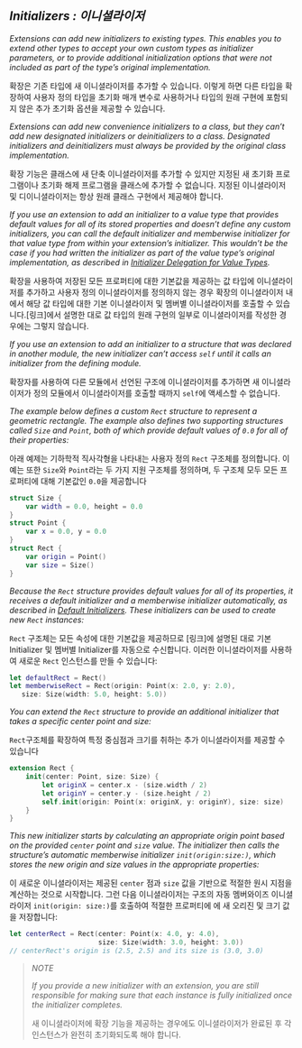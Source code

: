 ## *Initializers : 이니셜라이저*

*Extensions can add new initializers to existing types. This enables you to extend other types to accept your own custom types as initializer parameters, or to provide additional initialization options that were not included as part of the type’s original implementation.*

확장은 기존 타입에 새 이니셜라이저를 추가할 수 있습니다. 이렇게 하면 다른 타입을 확장하여 사용자 정의 타입을 초기화 매개 변수로 사용하거나 타입의 원래 구현에 포함되지 않은 추가 초기화 옵션을 제공할 수 있습니다.

*Extensions can add new convenience initializers to a class, but they can’t add new designated initializers or deinitializers to a class. Designated initializers and deinitializers must always be provided by the original class implementation.*

확장 기능은 클래스에 새 단축 이니셜라이저를 추가할 수 있지만 지정된 새 초기화 프로그램이나 초기화 해제 프로그램을 클래스에 추가할 수 없습니다. 지정된 이니셜라이저 및 디이니셜라이저는 항상 원래 클래스 구현에서 제공해야 합니다.

*If you use an extension to add an initializer to a value type that provides default values for all of its stored properties and doesn’t define any custom initializers, you can call the default initializer and memberwise initializer for that value type from within your extension’s initializer. This wouldn’t be the case if you had written the initializer as part of the value type’s original implementation, as described in [Initializer Delegation for Value Types](https://docs.swift.org/swift-book/LanguageGuide/Initialization.html#ID215).*

확장을 사용하여 저장된 모든 프로퍼티에 대한 기본값을 제공하는 값 타입에 이니셜라이저를 추가하고 사용자 정의 이니셜라이저를 정의하지 않는 경우 확장의 이니셜라이저 내에서 해당 값 타입에 대한 기본 이니셜라이저 및 멤버별 이니셜라이저를 호출할 수 있습니다.[링크]에서 설명한 대로 값 타입의 원래 구현의 일부로 이니셜라이저를 작성한 경우에는 그렇지 않습니다.

*If you use an extension to add an initializer to a structure that was declared in another module, the new initializer can’t access `self` until it calls an initializer from the defining module.*

확장자를 사용하여 다른 모듈에서 선언된 구조에 이니셜라이저를 추가하면 새 이니셜라이저가 정의 모듈에서 이니셜라이저를 호출할 때까지 `self`에 액세스할 수 없습니다.

*The example below defines a custom `Rect` structure to represent a geometric rectangle. The example also defines two supporting structures called `Size` and `Point`, both of which provide default values of `0.0` for all of their properties:*

아래 예제는 기하학적 직사각형을 나타내는 사용자 정의 `Rect` 구조체를 정의합니다. 이 예는 또한 `Size`와 `Point`라는 두 가지 지원 구조체를 정의하며, 두 구조체 모두 모든 프로퍼티에 대해 기본값인 `0.0`을 제공합니다

```swift
struct Size {
    var width = 0.0, height = 0.0
}
struct Point {
    var x = 0.0, y = 0.0
}
struct Rect {
    var origin = Point()
    var size = Size()
}
```

*Because the `Rect` structure provides default values for all of its properties, it receives a default initializer and a memberwise initializer automatically, as described in [Default Initializers](https://docs.swift.org/swift-book/LanguageGuide/Initialization.html#ID213). These initializers can be used to create new `Rect` instances:*

`Rect` 구조체는 모든 속성에 대한 기본값을 제공하므로 [링크]에 설명된 대로 기본 Initializer 및 멤버별 Initializer를 자동으로 수신합니다. 이러한 이니셜라이저를 사용하여 새로운 `Rect` 인스턴스를 만들 수 있습니다:

```swift
let defaultRect = Rect()
let memberwiseRect = Rect(origin: Point(x: 2.0, y: 2.0),
   size: Size(width: 5.0, height: 5.0))
```

*You can extend the `Rect` structure to provide an additional initializer that takes a specific center point and size:*

`Rect`구조체를 확장하여 특정 중심점과 크기를 취하는 추가 이니셜라이저를 제공할 수 있습니다

```swift
extension Rect {
    init(center: Point, size: Size) {
        let originX = center.x - (size.width / 2)
        let originY = center.y - (size.height / 2)
        self.init(origin: Point(x: originX, y: originY), size: size)
    }
}
```

*This new initializer starts by calculating an appropriate origin point based on the provided `center` point and `size` value. The initializer then calls the structure’s automatic memberwise initializer `init(origin:size:)`, which stores the new origin and size values in the appropriate properties:*

이 새로운 이니셜라이저는 제공된 `center` 점과 `size` 값을 기반으로 적절한 원시 지점을 계산하는 것으로 시작합니다. 그런 다음 이니셜라이저는 구조의 자동 멤버와이즈 이니셜라이저 `init(origin: size:)`를 호출하여 적절한 프로퍼티에 에 새 오리진 및 크기 값을 저장합니다:

```swift
let centerRect = Rect(center: Point(x: 4.0, y: 4.0),
                      size: Size(width: 3.0, height: 3.0))
// centerRect's origin is (2.5, 2.5) and its size is (3.0, 3.0)
```

> *NOTE*
> 
> *If you provide a new initializer with an extension, you are still responsible for making sure that each instance is fully initialized once the initializer completes.*
> 
> 새 이니셜라이저에 확장 기능을 제공하는 경우에도 이니셜라이저가 완료된 후 각 인스턴스가 완전히 초기화되도록 해야 합니다.


